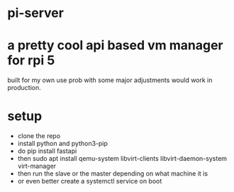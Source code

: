# pi-server

# a pretty cool api based vm manager for rpi 5 

built for my own use prob with some major adjustments would work in production.

# setup 
- clone the repo
- install python and python3-pip
- do pip install fastapi
- then sudo apt install qemu-system libvirt-clients libvirt-daemon-system virt-manager
- then run the slave or the master depending on what machine it is
- or even better create a systemctl service on boot 
